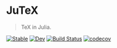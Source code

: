 # JuTeX

> TeX in Julia.

[![Stable](https://img.shields.io/badge/docs-stable-blue.svg)](https://TeX-host.github.io/JuTeX.jl/stable)
[![Dev](https://img.shields.io/badge/docs-dev-blue.svg)](https://TeX-host.github.io/JuTeX.jl/dev)
[![Build Status](https://github.com/TeX-host/JuTeX.jl/workflows/CI/badge.svg)](https://github.com/TeX-host/JuTeX.jl/actions)
[![codecov](https://codecov.io/gh/TeX-host/JuTeX.jl/branch/master/graph/badge.svg?token=nGEoSQgwu3)](https://codecov.io/gh/TeX-host/JuTeX.jl)
